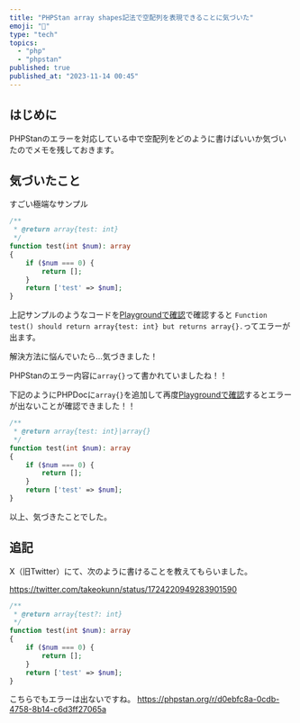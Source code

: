 ```yaml
---
title: "PHPStan array shapes記法で空配列を表現できることに気づいた"
emoji: "🍣"
type: "tech"
topics:
  - "php"
  - "phpstan"
published: true
published_at: "2023-11-14 00:45"
---
```


## はじめに

PHPStanのエラーを対応している中で空配列をどのように書けばいいか気づいたのでメモを残しておきます。

## 気づいたこと

すごい極端なサンプル

```php
/**
 * @return array{test: int}
 */
function test(int $num): array
{
    if ($num === 0) {
        return [];
    }
    return ['test' => $num];
}
```

上記サンプルのようなコードを[Playgroundで確認](https://phpstan.org/r/4804cfaf-9e99-4f65-a484-cbc48299ac37)で確認すると
`Function test() should return array{test: int} but returns array{}.`ってエラーが出ます。

解決方法に悩んでいたら...気づきました！

PHPStanのエラー内容に`array{}`って書かれていましたね！！

下記のようにPHPDocに`array{}`を追加して再度[Playgroundで確認](https://phpstan.org/r/c4dea1b6-d218-41d6-855d-569037a75a27)するとエラーが出ないことが確認できました！！

```php
/**
 * @return array{test: int}|array{}
 */
function test(int $num): array
{
    if ($num === 0) {
        return [];
    }
    return ['test' => $num];
}
```

以上、気づきたことでした。

## 追記

X（旧Twitter）にて、次のように書けることを教えてもらいました。

https://twitter.com/takeokunn/status/1724220949283901590

```php
/**
 * @return array{test?: int}
 */
function test(int $num): array
{
    if ($num === 0) {
        return [];
    }
    return ['test' => $num];
}
```

こちらでもエラーは出ないですね。
https://phpstan.org/r/d0ebfc8a-0cdb-4758-8b14-c6d3ff27065a
